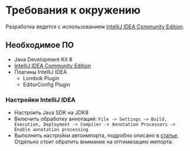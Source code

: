 # Требования к окружению

Разработка ведется с использованием [IntelliJ IDEA Community Edition](https://www.jetbrains.com/idea/).  

## Необходимое ПО

* Java Development Kit 8
* [IntelliJ IDEA Community Edition](s://www.jetbrains.com/idea/download/)
* Плагины IntelliJ IDEA
  * Lombok Plugin
  * EditorConfig Plugin

### Настройки IntelliJ IDEA

* Настроить Java SDK на JDK8
* Включить обработку аннотаций: `File -> Settings -> Build, Execution, Deployment -> Compiler -> Annotation Processors -> Enable annotation processing`
* Выполнить настройки автоимпорта, подробно описано в [статье](https://www.jetbrains.com/help/idea/creating-and-optimizing-imports.html). Отдельно стоит обратить внимание на оптимизацию импорта.
